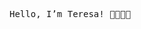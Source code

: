 <!---
teresam856/teresam856 is a ✨ special ✨ repository because its `README.md` (this file) appears on your GitHub profile.
You can click the Preview link to take a look at your changes.
--->
<pre>
Hello, I’m Teresa! 👩🏻‍💻🧬
</pre>
